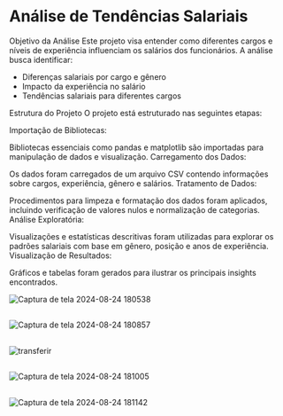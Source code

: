 # Análise de Tendências Salariais
Objetivo da Análise
Este projeto visa entender como diferentes cargos e níveis de experiência influenciam os salários dos funcionários. A análise busca identificar:

* Diferenças salariais por cargo e gênero
* Impacto da experiência no salário
* Tendências salariais para diferentes cargos
  
Estrutura do Projeto
O projeto está estruturado nas seguintes etapas:

Importação de Bibliotecas:

Bibliotecas essenciais como pandas e matplotlib são importadas para manipulação de dados e visualização.
Carregamento dos Dados:

Os dados foram carregados de um arquivo CSV contendo informações sobre cargos, experiência, gênero e salários.
Tratamento de Dados:

Procedimentos para limpeza e formatação dos dados foram aplicados, incluindo verificação de valores nulos e normalização de categorias.
Análise Exploratória:

Visualizações e estatísticas descritivas foram utilizadas para explorar os padrões salariais com base em gênero, posição e anos de experiência.
Visualização de Resultados:

Gráficos e tabelas foram gerados para ilustrar os principais insights encontrados.

![Captura de tela 2024-08-24 180538](https://github.com/user-attachments/assets/8f4f4628-516c-44c3-8bf9-e0148426065b)
##
![Captura de tela 2024-08-24 180857](https://github.com/user-attachments/assets/4b2f8557-426d-4e4b-a1ff-cc4df0bc8ab2)
##
![transferir](https://github.com/user-attachments/assets/6c523969-87aa-4a64-8b1c-46829ddd926b)
##
![Captura de tela 2024-08-24 181005](https://github.com/user-attachments/assets/1ebd9639-0e3c-40e7-bcea-00a7c5e9adaa)
##
![Captura de tela 2024-08-24 181142](https://github.com/user-attachments/assets/b9a64dcd-ab1b-4d6f-8827-074296ee96ca)




